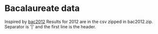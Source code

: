 Bacalaureate data
=============
Inspired by [bac2012][]
Results for 2012 are in the csv zipped in bac2012.zip. Separator is '|' and the first line is the header.



[bac2012]: https://github.com/alexandrustr/bac2012

